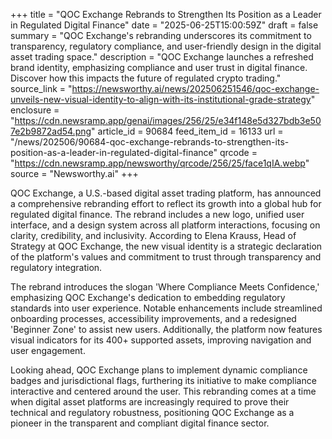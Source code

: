 +++
title = "QOC Exchange Rebrands to Strengthen Its Position as a Leader in Regulated Digital Finance"
date = "2025-06-25T15:00:59Z"
draft = false
summary = "QOC Exchange's rebranding underscores its commitment to transparency, regulatory compliance, and user-friendly design in the digital asset trading space."
description = "QOC Exchange launches a refreshed brand identity, emphasizing compliance and user trust in digital finance. Discover how this impacts the future of regulated crypto trading."
source_link = "https://newsworthy.ai/news/202506251546/qoc-exchange-unveils-new-visual-identity-to-align-with-its-institutional-grade-strategy"
enclosure = "https://cdn.newsramp.app/genai/images/256/25/e34f148e5d327bdb3e507e2b9872ad54.png"
article_id = 90684
feed_item_id = 16133
url = "/news/202506/90684-qoc-exchange-rebrands-to-strengthen-its-position-as-a-leader-in-regulated-digital-finance"
qrcode = "https://cdn.newsramp.app/newsworthy/qrcode/256/25/face1qIA.webp"
source = "Newsworthy.ai"
+++

<p>QOC Exchange, a U.S.-based digital asset trading platform, has announced a comprehensive rebranding effort to reflect its growth into a global hub for regulated digital finance. The rebrand includes a new logo, unified user interface, and a design system across all platform interactions, focusing on clarity, credibility, and inclusivity. According to Elena Krauss, Head of Strategy at QOC Exchange, the new visual identity is a strategic declaration of the platform's values and commitment to trust through transparency and regulatory integration.</p><p>The rebrand introduces the slogan 'Where Compliance Meets Confidence,' emphasizing QOC Exchange's dedication to embedding regulatory standards into user experience. Notable enhancements include streamlined onboarding processes, accessibility improvements, and a redesigned 'Beginner Zone' to assist new users. Additionally, the platform now features visual indicators for its 400+ supported assets, improving navigation and user engagement.</p><p>Looking ahead, QOC Exchange plans to implement dynamic compliance badges and jurisdictional flags, furthering its initiative to make compliance interactive and centered around the user. This rebranding comes at a time when digital asset platforms are increasingly required to prove their technical and regulatory robustness, positioning QOC Exchange as a pioneer in the transparent and compliant digital finance sector.</p>